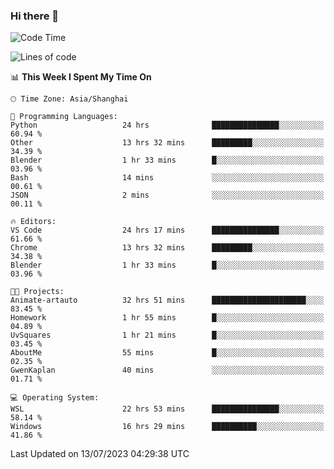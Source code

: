 ### Hi there 👋

<!--
**GwenKaplan/GwenKaplan** is a ✨ _special_ ✨ repository because its `README.md` (this file) appears on your GitHub profile.

Here are some ideas to get you started:

- 🔭 I’m currently working on ...
- 🌱 I’m currently learning ...
- 👯 I’m looking to collaborate on ...
- 🤔 I’m looking for help with ...
- 💬 Ask me about ...
- 📫 How to reach me: ...
- 😄 Pronouns: ...
- ⚡ Fun fact: ...
-->

<!--START_SECTION:waka-->
![Code Time](http://img.shields.io/badge/Code%20Time-180%20hrs%2032%20mins-blue)

![Lines of code](https://img.shields.io/badge/From%20Hello%20World%20I%27ve%20Written-2.7%20thousand%20lines%20of%20code-blue)

📊 **This Week I Spent My Time On** 

```text
🕑︎ Time Zone: Asia/Shanghai

💬 Programming Languages: 
Python                   24 hrs              ███████████████░░░░░░░░░░   60.94 % 
Other                    13 hrs 32 mins      █████████░░░░░░░░░░░░░░░░   34.39 % 
Blender                  1 hr 33 mins        █░░░░░░░░░░░░░░░░░░░░░░░░   03.96 % 
Bash                     14 mins             ░░░░░░░░░░░░░░░░░░░░░░░░░   00.61 % 
JSON                     2 mins              ░░░░░░░░░░░░░░░░░░░░░░░░░   00.11 % 

🔥 Editors: 
VS Code                  24 hrs 17 mins      ███████████████░░░░░░░░░░   61.66 % 
Chrome                   13 hrs 32 mins      █████████░░░░░░░░░░░░░░░░   34.38 % 
Blender                  1 hr 33 mins        █░░░░░░░░░░░░░░░░░░░░░░░░   03.96 % 

🐱‍💻 Projects: 
Animate-artauto          32 hrs 51 mins      █████████████████████░░░░   83.45 % 
Homework                 1 hr 55 mins        █░░░░░░░░░░░░░░░░░░░░░░░░   04.89 % 
UvSquares                1 hr 21 mins        █░░░░░░░░░░░░░░░░░░░░░░░░   03.45 % 
AboutMe                  55 mins             █░░░░░░░░░░░░░░░░░░░░░░░░   02.35 % 
GwenKaplan               40 mins             ░░░░░░░░░░░░░░░░░░░░░░░░░   01.71 % 

💻 Operating System: 
WSL                      22 hrs 53 mins      ███████████████░░░░░░░░░░   58.14 % 
Windows                  16 hrs 29 mins      ██████████░░░░░░░░░░░░░░░   41.86 % 
```


 Last Updated on 13/07/2023 04:29:38 UTC
<!--END_SECTION:waka-->
